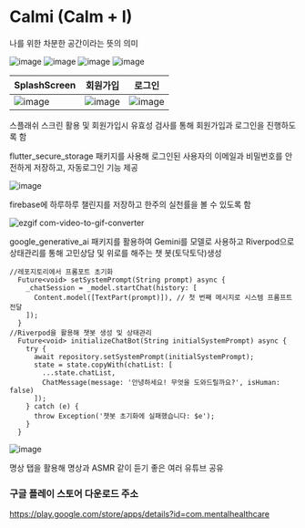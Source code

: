 # Calmi (Calm + I)

나를 위한 차분한 공간이라는 뜻의 의미

![image](https://github.com/user-attachments/assets/01f8d737-a002-4ab7-bedd-d2b6e6fda01f)
![image](https://github.com/user-attachments/assets/74004a93-15d1-4656-8470-febc2e864fa3)
![image](https://github.com/user-attachments/assets/089e3f42-e32b-4d78-9eab-50bc6519ecc8)
![image](https://github.com/user-attachments/assets/ee03b82e-94f5-4e7d-9dbf-8b9190579a10)


| SplashScreen                                                                              | 회원가입                                                                                      | 로그인|
|-------------------------------------------------------------------------------------------|-------------------------------------------------------------------------------------------|-------|
| ![image](https://github.com/user-attachments/assets/e981a6d2-0611-4b7c-a214-a2cc84330269) | ![image](https://github.com/user-attachments/assets/f832fcc2-9404-4aec-950d-f9bda8ffcbd8) |![image](https://github.com/user-attachments/assets/91dda2cd-15ab-498b-af6a-b31553d09015)|

스플래쉬 스크린 활용 및 회원가입시 유효성 검사를 통해 회원가입과 로그인을 진행하도록 함

flutter_secure_storage 패키지를 사용해 로그인된 사용자의 이메일과 비밀번호를 안전하게 저장하고, 자동로그인 기능 제공

![image](https://github.com/user-attachments/assets/82f73be2-e17e-4403-a2bf-5fef70f24bfb)

firebase에 하루하루 챌린지를 저장하고 한주의 실천률을 볼 수 있도록 함

![ezgif com-video-to-gif-converter](https://github.com/user-attachments/assets/1bdf0008-e216-4c30-a2f4-36e6576e8d92)

google_generative_ai 패키지를 활용하여 Gemini를 모델로 사용하고 Riverpod으로 상태관리를 통해 고민상담 및 위로를 해주는 챗 봇(토닥토닥)생성

```
//레포지토리에서 프롬포트 초기화
  Future<void> setSystemPrompt(String prompt) async {
    _chatSession = _model.startChat(history: [
      Content.model([TextPart(prompt)]), // 첫 번째 메시지로 시스템 프롬프트 전달
    ]);
  }
//Riverpod을 활용해 챗봇 생성 및 상태관리
  Future<void> initializeChatBot(String initialSystemPrompt) async {
    try {
      await repository.setSystemPrompt(initialSystemPrompt);
      state = state.copyWith(chatList: [
        ...state.chatList,
        ChatMessage(message: '안녕하세요! 무엇을 도와드릴까요?', isHuman: false)
      ]);
    } catch (e) {
      throw Exception('챗봇 초기화에 실패했습니다: $e');
    }
  }
```

![image](https://github.com/user-attachments/assets/43e4759b-509d-490b-8c90-3d11a4758d3f)

명상 탭을 활용해 명상과 ASMR 같이 듣기 좋은 여러 유튜브 공유

### 구글 플레이 스토어 다운로드 주소
https://play.google.com/store/apps/details?id=com.mentalhealthcare
